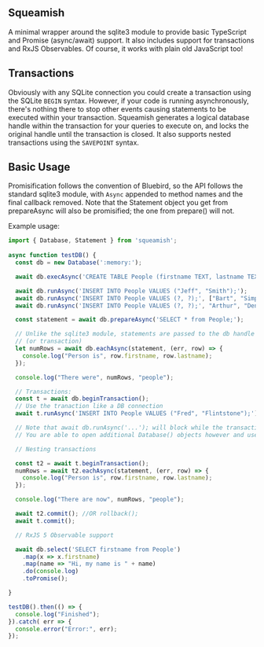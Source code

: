 ## Squeamish

A minimal wrapper around the sqlite3 module to provide basic TypeScript and
Promise (async/await) support. It also includes support for transactions and
RxJS Observables. Of course, it works with plain old JavaScript too!

## Transactions

Obviously with any SQLite connection you could create a transaction using the
SQLite `BEGIN` syntax.  However, if your code is running asynchronously,
there's nothing there to stop other events causing statements to be executed
within your transaction.  Squeamish generates a logical database handle within
the transaction for your queries to execute on, and locks the original handle
until the transaction is closed. It also supports nested transactions using the
`SAVEPOINT` syntax.

## Basic Usage

Promisification follows the convention of Bluebird, so the API follows the standard sqlite3 module, with `Async` appended to method names and the final callback removed.
Note that the Statement object you get from prepareAsync will also be promisified; the one from prepare() will not.

Example usage:

```typescript
import { Database, Statement } from 'squeamish';
    
async function testDB() {
  const db = new Database(':memory:');

  await db.execAsync('CREATE TABLE People (firstname TEXT, lastname TEXT);');

  await db.runAsync('INSERT INTO People VALUES ("Jeff", "Smith");');
  await db.runAsync('INSERT INTO People VALUES (?, ?);', ["Bart", "Simpson"]);
  await db.runAsync('INSERT INTO People VALUES (?, ?);', "Arthur", "Dent");

  const statement = await db.prepareAsync('SELECT * from People;');

  // Unlike the sqlite3 module, statements are passed to the db handle
  // (or transaction)
  let numRows = await db.eachAsync(statement, (err, row) => {
    console.log("Person is", row.firstname, row.lastname);
  });

  console.log("There were", numRows, "people");

  // Transactions:
  const t = await db.beginTransaction();
  // Use the tranaction like a DB connection
  await t.runAsync('INSERT INTO People VALUES ("Fred", "Flintstone");');

  // Note that await db.runAsync('...'); will block while the transaction is open
  // You are able to open additional Database() objects however and use those.

  // Nesting transactions

  const t2 = await t.beginTransaction();
  numRows = await t2.eachAsync(statement, (err, row) => {
    console.log("Person is", row.firstname, row.lastname);
  });

  console.log("There are now", numRows, "people");

  await t2.commit(); //OR rollback();
  await t.commit();

  // RxJS 5 Observable support

  await db.select('SELECT firstname from People')
    .map(x => x.firstname)
    .map(name => "Hi, my name is " + name)
    .do(console.log)
    .toPromise();

}

testDB().then(() => {
  console.log("Finished");
}).catch( err => {
  console.error("Error:", err);
});
```
